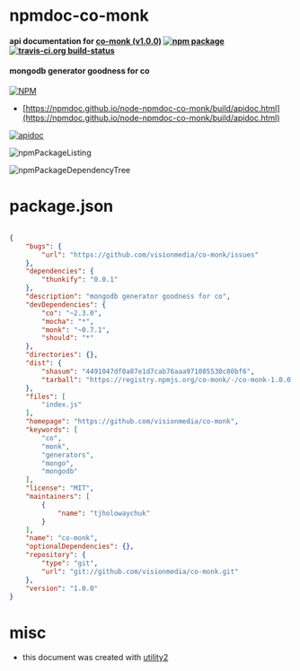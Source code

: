 # npmdoc-co-monk

#### api documentation for  [co-monk (v1.0.0)](https://github.com/visionmedia/co-monk)  [![npm package](https://img.shields.io/npm/v/npmdoc-co-monk.svg?style=flat-square)](https://www.npmjs.org/package/npmdoc-co-monk) [![travis-ci.org build-status](https://api.travis-ci.org/npmdoc/node-npmdoc-co-monk.svg)](https://travis-ci.org/npmdoc/node-npmdoc-co-monk)

#### mongodb generator goodness for co

[![NPM](https://nodei.co/npm/co-monk.png?downloads=true&downloadRank=true&stars=true)](https://www.npmjs.com/package/co-monk)

- [https://npmdoc.github.io/node-npmdoc-co-monk/build/apidoc.html](https://npmdoc.github.io/node-npmdoc-co-monk/build/apidoc.html)

[![apidoc](https://npmdoc.github.io/node-npmdoc-co-monk/build/screenCapture.buildCi.browser.%252Ftmp%252Fbuild%252Fapidoc.html.png)](https://npmdoc.github.io/node-npmdoc-co-monk/build/apidoc.html)

![npmPackageListing](https://npmdoc.github.io/node-npmdoc-co-monk/build/screenCapture.npmPackageListing.svg)

![npmPackageDependencyTree](https://npmdoc.github.io/node-npmdoc-co-monk/build/screenCapture.npmPackageDependencyTree.svg)



# package.json

```json

{
    "bugs": {
        "url": "https://github.com/visionmedia/co-monk/issues"
    },
    "dependencies": {
        "thunkify": "0.0.1"
    },
    "description": "mongodb generator goodness for co",
    "devDependencies": {
        "co": "~2.3.0",
        "mocha": "*",
        "monk": "~0.7.1",
        "should": "*"
    },
    "directories": {},
    "dist": {
        "shasum": "4491047df0a87e1d7cab76aaa971085530c80bf6",
        "tarball": "https://registry.npmjs.org/co-monk/-/co-monk-1.0.0.tgz"
    },
    "files": [
        "index.js"
    ],
    "homepage": "https://github.com/visionmedia/co-monk",
    "keywords": [
        "co",
        "monk",
        "generators",
        "mongo",
        "mongodb"
    ],
    "license": "MIT",
    "maintainers": [
        {
            "name": "tjholowaychuk"
        }
    ],
    "name": "co-monk",
    "optionalDependencies": {},
    "repository": {
        "type": "git",
        "url": "git://github.com/visionmedia/co-monk.git"
    },
    "version": "1.0.0"
}
```



# misc
- this document was created with [utility2](https://github.com/kaizhu256/node-utility2)
